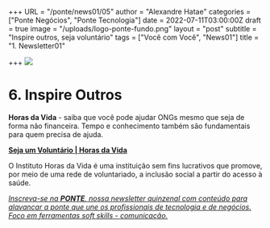 +++
URL = "/ponte/news01/05"
author = "Alexandre Hatae"
categories = ["Ponte Negócios", "Ponte Tecnologia"]
date = 2022-07-11T03:00:00Z
draft = true
image = "/uploads/logo-ponte-fundo.png"
layout = "post"
subtitle = "Inspire outros, seja voluntário"
tags = ["Você com Você", "News01"]
title = "1. Newsletter01"

+++
![](/uploads/logo-com-texto.png)

# **6. Inspire Outros**

**Horas da Vida** - saiba que você pode ajudar ONGs mesmo que seja de forma não financeira. Tempo e conhecimento também são fundamentais para quem precisa de ajuda.

[**Seja um Voluntário | Horas da Vida**](https://www.horasdavida.org.br/oquefaznossovoluntario?lang=en&utm_campaign=PONTE%20entre%20pessoas%20via%20comunica%C3%A7%C3%A3o&utm_medium=email&utm_source=Revue%20newsletter)

O Instituto Horas da Vida é uma instituição sem fins lucrativos que promove, por meio de uma rede de voluntariado, a inclusão social a partir do acesso à saúde.

[_Inscreva-se na_ **_PONTE_**_, nossa newsletter quinzenal com conteúdo para alavancar a ponte que une os profissionais de tecnologia e de negócios. Foco em ferramentas soft skills - comunicação._](https://www.getrevue.co/profile/porquesim-org "Inscreva-se na PONTE")